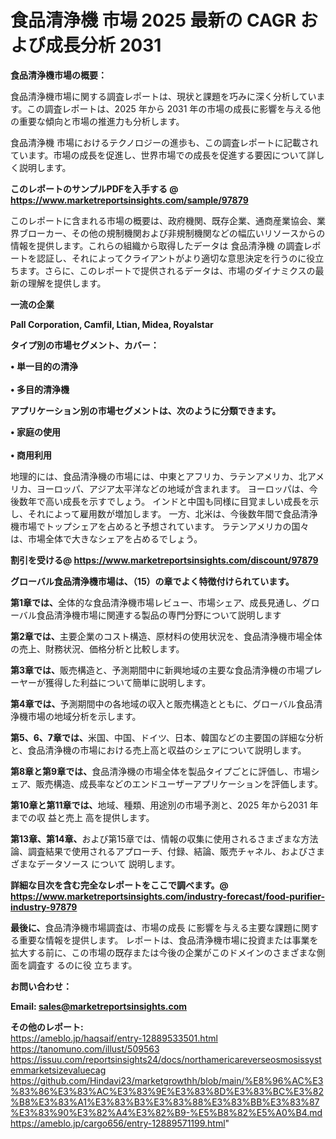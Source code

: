 # 食品清浄機 市場 2025 最新の CAGR および成長分析 2031

<strong><b>食品清浄機市場の概要：</b></strong>

食品清浄機市場に関する調査レポートは、現状と課題を巧みに深く分析しています。この調査レポートは、2025 年から 2031 年の市場の成長に影響を与える他の重要な傾向と市場の推進力も分析します。

食品清浄機 市場におけるテクノロジーの進歩も、この調査レポートに記載されています。市場の成長を促進し、世界市場での成長を促進する要因について詳しく説明します。

<strong>このレポートのサンプルPDFを入手する @ <a href=https://www.marketreportsinsights.com/sample/97879>https://www.marketreportsinsights.com/sample/97879</a></strong>

このレポートに含まれる市場の概要は、政府機関、既存企業、通商産業協会、業界ブローカー、その他の規制機関および非規制機関などの幅広いリソースからの情報を提供します。これらの組織から取得したデータは 食品清浄機 の調査レポートを認証し、それによってクライアントがより適切な意思決定を行うのに役立ちます。さらに、このレポートで提供されるデータは、市場のダイナミクスの最新の理解を提供します。

<strong>一流の企業</strong>

<strong><b>Pall Corporation, Camfil, Ltian, Midea, Royalstar</b></strong>

<strong><b>タイプ別の市場セグメント、カバー：</b></strong>

<strong>• 単一目的の清浄<br><br>• 多目的清浄機</strong>

<strong><b>アプリケーション別の市場セグメントは、次のように分類できます。</b></strong>

<strong>• 家庭の使用<br><br>• 商用利用</strong>

 地理的には、食品清浄機の市場には、中東とアフリカ、ラテンアメリカ、北アメリカ、ヨーロッパ、アジア太平洋などの地域が含まれます。 ヨーロッパは、今後数年で高い成長を示すでしょう。 インドと中国も同様に目覚ましい成長を示し、それによって雇用数が増加します。 一方、北米は、今後数年間で食品清浄機市場でトップシェアを占めると予想されています。 ラテンアメリカの国々は、市場全体で大きなシェアを占めるでしょう。

<strong>割引を受ける@ <a href=https://www.marketreportsinsights.com/discount/97879>https://www.marketreportsinsights.com/discount/97879</a></strong>

<strong><b>グローバル食品清浄機市場は、（15）の章でよく特徴付けられています。</b></strong>

<strong><b>第</b></strong><strong><b>1章では、</b></strong>全体的な食品清浄機市場レビュー、市場シェア、成長見通し、グローバル食品清浄機市場に関連する製品の専門分野について説明します

<strong><b>第2章では、</b></strong>主要企業のコスト構造、原材料の使用状況を、食品清浄機市場全体の売上、財務状況、価格分析と比較します。

<strong><b>第3章では、</b></strong>販売構造と、予測期間中に新興地域の主要な食品清浄機の市場プレーヤーが獲得した利益について簡単に説明します。

<strong><b>第4章では、</b></strong>予測期間中の各地域の収入と販売構造とともに、グローバル食品清浄機市場の地域分析を示します。

<strong><b>第5、6、7章では、</b></strong>米国、中国、ドイツ、日本、韓国などの主要国の詳細な分析と、食品清浄機の市場における売上高と収益のシェアについて説明します。

<strong><b>第8章と第9章では、</b></strong>食品清浄機の市場全体を製品タイプごとに評価し、市場シェア、販売構造、成長率などのエンドユーザーアプリケーションを評価します。

<strong><b>第10章と第11章では、</b></strong>地域、種類、用途別の市場予測と、2025 年から2031 年までの収 益と売上 高を提供します。

<strong><b>第13章、第14章、</b></strong>および第15章では、情報の収集に使用されるさまざまな方法論、調査結果で使用されるアプローチ、付録、結論、販売チャネル、およびさまざまなデータソース について 説明します。

<strong>詳細な目次を含む完全なレポートをここで調べます。@ <a href=https://www.marketreportsinsights.com/industry-forecast/food-purifier-industry-97879>https://www.marketreportsinsights.com/industry-forecast/food-purifier-industry-97879</a></strong>

<strong><b>最後に、</b></strong>食品清浄機市場調査は、市場の成長 に影響を</a>与える主要な課題に関する重要な情報を提供します。 レポートは、食品清浄機市場に投資または事業を拡大する前に、この市場の既存または今後の企業がこのドメインのさまざまな側面を調査す るのに役 立ちます。

<strong><b>お問い合わせ：</b></strong>

<strong>Email: </strong><a href=mailto:sales@marketreportsinsights.com><strong>sales@marketreportsinsights.com</strong></a>

<strong>その他のレポート:</strong>
<br>
<a href=https://ameblo.jp/haqsaif/entry-12889533501.html>https://ameblo.jp/haqsaif/entry-12889533501.html</a>
<br>
<a href=https://tanomuno.com/illust/509563>https://tanomuno.com/illust/509563</a>
<br>
<a href=https://issuu.com/reportsinsights24/docs/northamericareverseosmosissystemmarketsizevaluecag>https://issuu.com/reportsinsights24/docs/northamericareverseosmosissystemmarketsizevaluecag</a>
<br>
<a href=https://github.com/Hindavi23/marketgrowthh/blob/main/%E8%96%AC%E3%83%86%E3%83%AC%E3%83%9E%E3%83%8D%E3%83%BC%E3%82%B8%E3%83%A1%E3%83%B3%E3%83%88%E3%83%BB%E3%83%87%E3%83%90%E3%82%A4%E3%82%B9-%E5%B8%82%E5%A0%B4.md>https://github.com/Hindavi23/marketgrowthh/blob/main/%E8%96%AC%E3%83%86%E3%83%AC%E3%83%9E%E3%83%8D%E3%83%BC%E3%82%B8%E3%83%A1%E3%83%B3%E3%83%88%E3%83%BB%E3%83%87%E3%83%90%E3%82%A4%E3%82%B9-%E5%B8%82%E5%A0%B4.md</a>
<br>
<a href=https://ameblo.jp/cargo656/entry-12889571199.html>https://ameblo.jp/cargo656/entry-12889571199.html</a>"
